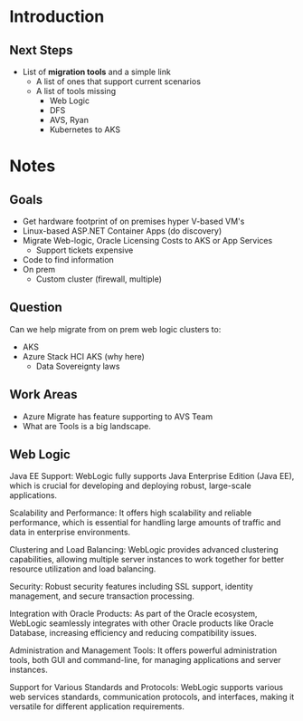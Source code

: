 
# Introduction

## Next Steps

- List of **migration tools** and a simple link
  - A list of ones that support current scenarios
  - A list of tools missing
    - Web Logic
    - DFS
    - AVS, Ryan
    - Kubernetes to AKS

# Notes




## Goals

- Get hardware footprint of on premises hyper V-based VM's
- Linux-based ASP.NET Container Apps (do discovery)
- Migrate Web-logic, Oracle Licensing Costs to AKS or App Services
  - Support tickets expensive
- Code to find information
- On prem
  - Custom cluster (firewall, multiple)

## Question

Can we help migrate from on prem web logic clusters to:
- AKS
- Azure Stack HCI AKS (why here)
    - Data Sovereignty laws

## Work Areas

- Azure Migrate has feature supporting to AVS Team
- What are 
Tools is a big landscape. 

## Web Logic
Java EE Support: WebLogic fully supports Java Enterprise Edition (Java EE), which is crucial for developing and deploying robust, large-scale applications.

Scalability and Performance: It offers high scalability and reliable performance, which is essential for handling large amounts of traffic and data in enterprise environments.

Clustering and Load Balancing: WebLogic provides advanced clustering capabilities, allowing multiple server instances to work together for better resource utilization and load balancing.

Security: Robust security features including SSL support, identity management, and secure transaction processing.

Integration with Oracle Products: As part of the Oracle ecosystem, WebLogic seamlessly integrates with other Oracle products like Oracle Database, increasing efficiency and reducing compatibility issues.

Administration and Management Tools: It offers powerful administration tools, both GUI and command-line, for managing applications and server instances.

Support for Various Standards and Protocols: WebLogic supports various web services standards, communication protocols, and interfaces, making it versatile for different application requirements.
  